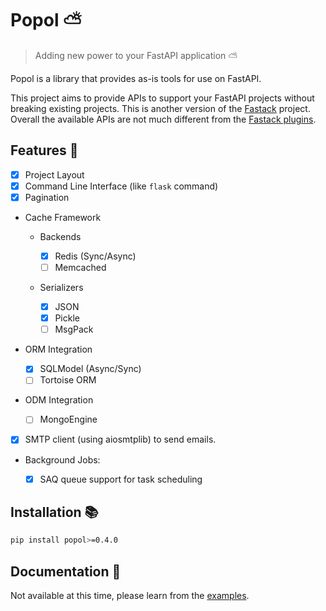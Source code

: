 # Popol ⛅

> Adding new power to your FastAPI application ⛅

Popol is a library that provides as-is tools for use on FastAPI.

This project aims to provide APIs to support your FastAPI projects without breaking existing projects. This is another version of the [Fastack](https://github.com/fastack-dev/fastack) project. Overall the available APIs are not much different from the [Fastack plugins](https://github.com/fastack-dev).

## Features 🌟

- [x] Project Layout
- [x] Command Line Interface (like `flask` command)
- [x] Pagination
- Cache Framework

  - Backends

    - [x] Redis (Sync/Async)
    - [ ] Memcached

  - Serializers

    - [x] JSON
    - [x] Pickle
    - [ ] MsgPack

- ORM Integration

  - [x] SQLModel (Async/Sync)
  - [ ] Tortoise ORM

- ODM Integration

  - [ ] MongoEngine

- [x] SMTP client (using aiosmtplib) to send emails.
- Background Jobs:

  - [x] SAQ queue support for task scheduling

## Installation 📚

```sh
pip install popol>=0.4.0
```

## Documentation 📖

Not available at this time, please learn from the [examples](https://github.com/aprilahijriyan/popol/tree/main/examples).
